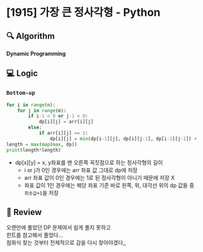 # [1915] 가장 큰 정사각형 - Python

## :mag: Algorithm
**Dynamic Programming**

## :computer: Logic
### `Bottom-up`
```Python
for i in range(n):
    for j in range(m):
        if i-1 < 0 or j-1 < 0:
            dp[i][j] = arr[i][j]
        else:
            if arr[i][j] == 1:
                dp[i][j] = min(dp[i-1][j], dp[i][j-1], dp[i-1][j-1]) + 1
length = max(map(max, dp))
print(length*length)
```

- dp[x][y] = x, y좌표를 맨 오른쪽 꼭짓점으로 하는 정사각형의 길이  
  - i or j가 0인 경우에는 arr 좌표 값 그대로 dp에 저장  
  - arr 좌표 값이 0인 경우에는 1로 된 정사각형이 아니기 때문에 저장 X  
  - 좌표 값이 1인 경우에는 해당 좌표 기준 바로 왼쪽, 위, 대각선 위의 dp 값들 중 `최솟값+1`을 저장  

## :memo: Review
오랜만에 풀었던 DP 문제여서 쉽게 풀지 못하고  
힌트를 참고해서 풀었다...  
점화식 찾는 것부터 전체적으로 감을 다시 찾아야겠다,,
